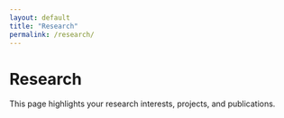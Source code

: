 ```yaml
---
layout: default
title: "Research"
permalink: /research/
---
```


<h1>Research</h1>
<p>
  This page highlights your research interests, projects, and publications.
</p>
